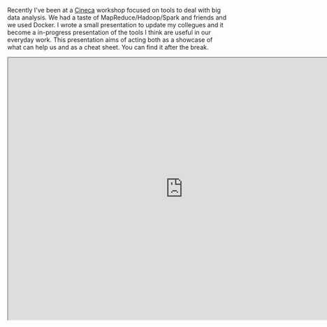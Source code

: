 <!-- 
.. link: 
.. description: 
.. tags: docker, big data
.. date: 2015-01-08 20:30
.. title: Not only Big Data
.. slug: not-only-big-data
-->

Recently I've been at a [Cineca](http://www.cineca.it/en) workshop focused on tools to deal with big data analysis. 
We had a taste of MapReduce/Hadoop/Spark and friends and we used Docker.
I wrote a small presentation to update my collegues and it become a in-progress presentation of the tools I think are 
useful in our everyday work. This presentation aims of acting both as a showcase of what can help us and as a cheat sheet.
You can find it after the break.

<!-- TEASER_END -->

<iframe src="http://rawgit.com/brunetto/my-public-talks/master/2014-12-cinecaBigData/index.html" width="800" height="600"></iframe>
